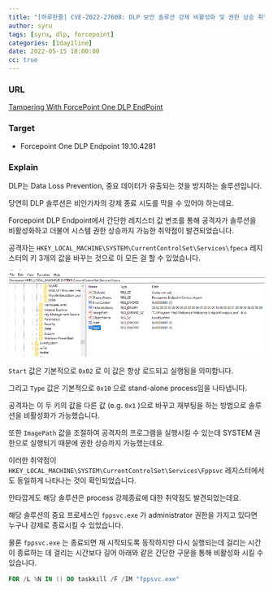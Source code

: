 ```yaml
---
title: "[하루한줄] CVE-2022-27608: DLP 보안 솔루션 강제 비활성화 및 권한 상승 취약점"
author: syru
tags: [syru, dlp, forcepoint]
categories: [1day1line]
date: 2022-05-15 18:00:00
cc: true
---
```


### URL

[Tampering With ForcePoint One DLP EndPoint](https://mrd0x.com/tampering-with-forcepoint-dlp/)

### Target

- Forcepoint One DLP Endpoint 19.10.4281

### Explain

DLP는 Data Loss Prevention, 중요 데이터가 유출되는 것을 방지하는 솔루션입니다.

당연히 DLP 솔루션은 비인가자의 강제 종료 시도를 막을 수 있어야 하는데요.

Forcepoint DLP Endpoint에서 간단한 레지스터 값 변조를 통해 공격자가 솔루션을 비활성화하고 더불어 시스템 권한 상승까지 가능한 취약점이 발견되었습니다.

공격자는 `HKEY_LOCAL_MACHINE\SYSTEM\CurrentControlSet\Services\fpeca` 레지스터의 키 3개의 값을 바꾸는 것으로 이 모든 걸 할 수 있었습니다.



![vulnerable registry](cve-2022-27608/vulnerable_registry.png)

`Start` 값은 기본적으로 `0x02` 로 이 값은 항상 로드되고 실행됨을 의미합니다.

그리고 `Type` 값은 기본적으로 `0x10` 으로 stand-alone process임을 나타냅니다.

공격자는 이 두 키의 값을 다른 값 (e.g. `0x1` )으로 바꾸고 재부팅을 하는 방법으로 솔루션을 비활성화가 가능했습니다.

또한 `ImagePath` 값을 조절하여 공격자의 프로그램을 실행시킬 수 있는데 SYSTEM 권한으로 실행되기 때문에 권한 상승까지 가능했는데요. 

이러한 취약점이 `HKEY_LOCAL_MACHINE\SYSTEM\CurrentControlSet\Services\Fppsvc` 레지스터에서도 동일하게 나타나는 것이 확인되었습니다.

안타깝게도 해당 솔루션은 process 강제종료에 대한 취약점도 발견되었는데요.

해당 솔루션의 중요 프로세스인 `fppsvc.exe` 가 administrator 권한을 가지고 있다면 누구나 강제로 종료시킬 수 있었습니다.

물론 `fppsvc.exe` 는 종료되면 재 시작되도록 동작하지만 다시 실행되는데 걸리는 시간이 종료하는 데 걸리는 시간보다 길어 아래와 같은 간단한 구문을 통해 비활성화 시킬 수 있습니다.

```powershell
FOR /L %N IN () DO taskkill /F /IM "fppsvc.exe"
```
